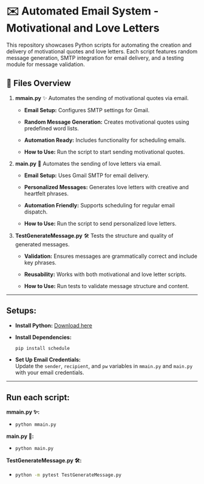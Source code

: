 # ✉️ Automated Email System - Motivational and Love Letters

This repository showcases Python scripts for automating the creation and delivery of motivational quotes and love letters. Each script features random message generation, SMTP integration for email delivery, and a testing module for message validation.


## 📁 Files Overview

1. **mmain.py** ✨ Automates the sending of motivational quotes via email.

   - **Email Setup:** Configures SMTP settings for Gmail.  

   - **Random Message Generation:** Creates motivational quotes using predefined word lists.  

   - **Automation Ready:** Includes functionality for scheduling emails.  

   - **How to Use:** Run the script to start sending motivational quotes.

2. **main.py** 💌 Automates the sending of love letters via email.

   - **Email Setup:** Uses Gmail SMTP for email delivery.  

   - **Personalized Messages:** Generates love letters with creative and heartfelt phrases.  

   - **Automation Friendly:** Supports scheduling for regular email dispatch.  

   - **How to Use:** Run the script to send personalized love letters.

3. **TestGenerateMessage.py** 🛠️ Tests the structure and quality of generated messages.

   - **Validation:** Ensures messages are grammatically correct and include key phrases.  

   - **Reusability:** Works with both motivational and love letter scripts.  

   - **How to Use:** Run tests to validate message structure and content.

---

## **Setups:** 

- **Install Python:** [Download here](https://www.python.org/downloads/)  

- **Install Dependencies:**  
  ```bash
  pip install schedule
  ```

- **Set Up Email Credentials:**  
  Update the `sender`, `recipient`, and `pw` variables in `mmain.py` and `main.py` with your email credentials.

---

## **Run each script:**

**mmain.py ✨:**

- ```bash
  python mmain.py
  ```

**main.py 💌:**

- ```bash
  python main.py
  ```

**TestGenerateMessage.py 🛠️:**

- ```bash
  python -m pytest TestGenerateMessage.py
  ```
